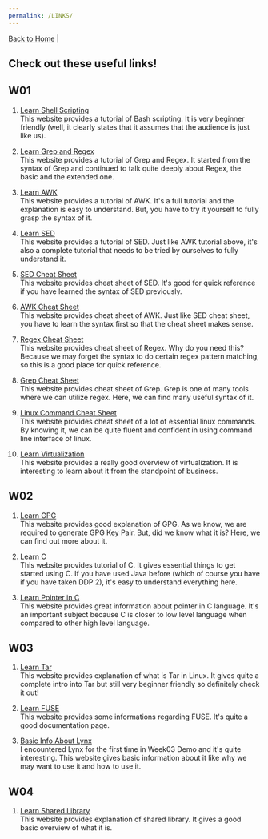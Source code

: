 ```yaml
---
permalink: /LINKS/
---
```


[Back to Home](https://luthfibalaka.github.io/os212/) |

## Check out these useful links!

## W01

1. [Learn Shell Scripting](https://www.shellscript.sh/index.html)  
This website provides a tutorial of Bash scripting. It is very beginner friendly (well, it clearly states that it assumes that the audience is just like us).

2. [Learn Grep and Regex](https://www.opensourceforu.com/2012/06/beginners-guide-gnu-grep-basics/)  
This website provides a tutorial of Grep and Regex. It started from the syntax of Grep and continued to talk quite deeply about Regex, the basic and the extended one.

3. [Learn AWK](https://www.grymoire.com/Unix/Awk.html)  
This website provides a tutorial of AWK. It's a full tutorial and the explanation is easy to understand. But, you have to try it yourself to fully grasp the syntax of it.

4. [Learn SED](https://www.grymoire.com/Unix/Sed.html)  
This website provides a tutorial of SED. Just like AWK tutorial above, it's also a complete tutorial that needs to be tried by ourselves to fully understand it.

5. [SED Cheat Sheet](https://quickref.me/sed)  
This website provides cheat sheet of SED. It's good for quick reference if you have learned the syntax of SED previously.

6. [AWK Cheat Sheet](https://quickref.me/awk)  
This website provides cheat sheet of AWK. Just like SED cheat sheet, you have to learn the syntax first so that the cheat sheet makes sense.

7. [Regex Cheat Sheet](https://ryanstutorials.net/regular-expressions-tutorial/regular-expressions-cheat-sheet.php)  
This website provides cheat sheet of Regex. Why do you need this? Because we may forget the syntax to do certain regex pattern matching, so this is a good place for quick reference.

8. [Grep Cheat Sheet](https://ryanstutorials.net/linuxtutorial/cheatsheetgrep.php)  
This website provides cheat sheet of Grep. Grep is one of many tools where we can utilize regex. Here, we can find many useful syntax of it.

9. [Linux Command Cheat Sheet](https://ryanstutorials.net/linuxtutorial/cheatsheet.php)  
This website provides cheat sheet of a lot of essential linux commands. By knowing it, we can be quite fluent and confident in using command line interface of linux.

10. [Learn Virtualization](https://www.ibm.com/cloud/learn/virtualization-a-complete-guide#toc-types-of-v-aTJ2efV9)  
This website provides a really good overview of virtualization. It is interesting to learn about it from the standpoint of business.

## W02

1. [Learn GPG](https://www.privex.io/articles/what-is-gpg)  
This website provides good explanation of GPG. As we know, we are required to generate GPG Key Pair. But, did we know what it is? Here, we can find out more about it.

2. [Learn C](https://www.freecodecamp.org/news/the-c-beginners-handbook/)  
This website provides tutorial of C. It gives essential things to get started using C. If you have used Java before (which of course you have if you have taken DDP 2), it's easy to understand everything here.

3. [Learn Pointer in C](https://www.guru99.com/c-pointers.html)  
This website provides great information about pointer in C language. It's an important subject because C is closer to low level language when compared to other high level language.

## W03

1. [Learn Tar](https://www.hostinger.co.id/tutorial/tar-linux)  
This website provides explanation of what is Tar in Linux. It gives quite a complete intro into Tar but still very beginner friendly so definitely check it out!

2. [Learn FUSE](https://www.kernel.org/doc/html/latest/filesystems/fuse.html)  
This website provides some informations regarding FUSE. It's quite a good documentation page.

3. [Basic Info About Lynx](https://www.explorelinux.com/lynx-browsing-linux-terminal/)  
I encountered Lynx for the first time in Week03 Demo and it's quite interesting. This website gives basic information about it like why we may want to use it and how to use it.

## W04

1. [Learn Shared Library](http://osr507doc.sco.com/en/tools/ShLib_WhatIs.html)  
This website provides explanation of shared library. It gives a good basic overview of what it is.
